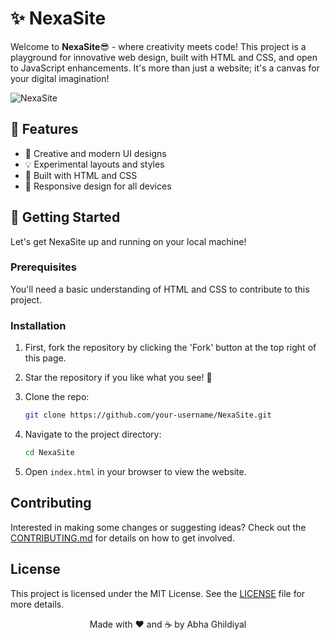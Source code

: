 # ✨ NexaSite

Welcome to **NexaSite**😎 - where creativity meets code! This project is a playground for innovative web design, built with HTML and CSS, and open to JavaScript enhancements. It's more than just a website; it's a canvas for your digital imagination!

![NexaSite](https://socialify.git.ci/Artemiskgg1/NexaSite/image?description=1&descriptionEditable=It%27s%20a%20canvas%20for%20your%20digital%20imagination!%E2%9C%A8&forks=1&name=1&owner=1&pattern=Solid&pulls=1&stargazers=1&theme=Dark)

## 🌟 Features
- 🎨 Creative and modern UI designs
- 💡 Experimental layouts and styles
- 🔧 Built with HTML and CSS
- 📱 Responsive design for all devices

## 🚀 Getting Started
Let's get NexaSite up and running on your local machine!

### Prerequisites
You'll need a basic understanding of HTML and CSS to contribute to this project.

### Installation
1. First, fork the repository by clicking the 'Fork' button at the top right of this page.
2. Star the repository if you like what you see! 🌟

3. Clone the repo:
    ```bash
    git clone https://github.com/your-username/NexaSite.git
    ```
4. Navigate to the project directory:
    ```bash
    cd NexaSite
    ```
5. Open `index.html` in your browser to view the website.

## Contributing
Interested in making some changes or suggesting ideas? Check out the [CONTRIBUTING.md](CONTRIBUTING.md) for details on how to get involved.

## License
This project is licensed under the MIT License. See the [LICENSE](LICENSE) file for more details.

<p align="center">Made with ❤️ and ☕ by Abha Ghildiyal</p>